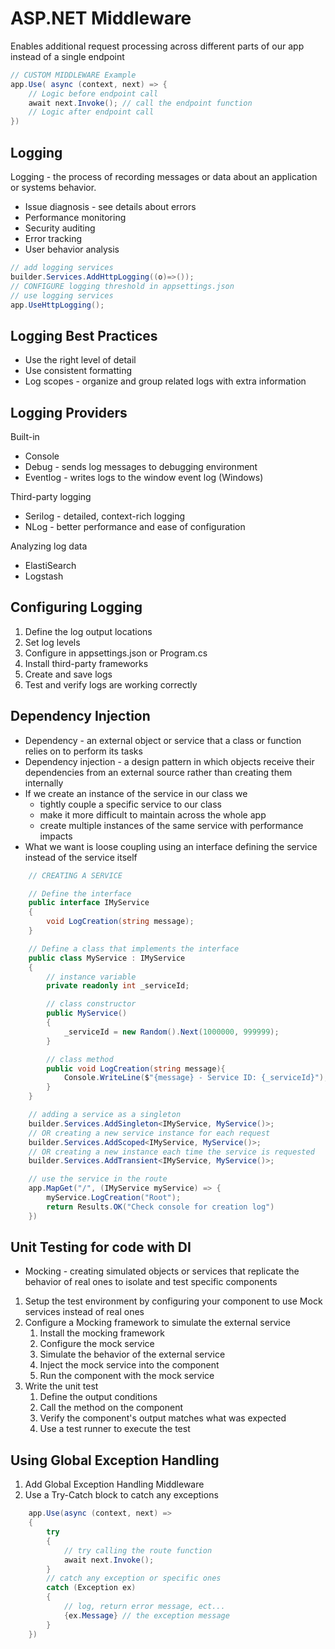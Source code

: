 # ASP.NET Middleware
Enables additional request processing across different parts of our app instead of a single endpoint

``` c#
// CUSTOM MIDDLEWARE Example
app.Use( async (context, next) => {
    // Logic before endpoint call
    await next.Invoke(); // call the endpoint function
    // Logic after endpoint call
})
```

## Logging
Logging - the process of recording messages or data about an application or systems behavior.
- Issue diagnosis - see details about errors
- Performance monitoring
- Security auditing 
- Error tracking
- User behavior analysis

``` c#
// add logging services
builder.Services.AddHttpLogging((o)=>());
// CONFIGURE logging threshold in appsettings.json
// use logging services
app.UseHttpLogging();
```

## Logging Best Practices
- Use the right level of detail 
- Use consistent formatting 
- Log scopes - organize and group related logs with extra information

## Logging Providers
Built-in
- Console
- Debug - sends log messages to debugging environment
- Eventlog - writes logs to the window event log (Windows)

Third-party logging
- Serilog - detailed, context-rich logging
- NLog - better performance and ease of configuration

Analyzing log data
- ElastiSearch
- Logstash

## Configuring Logging
1. Define the log output locations
2. Set log levels
3. Configure in appsettings.json or Program.cs
4. Install third-party frameworks
5. Create and save logs
6. Test and verify logs are working correctly

## Dependency Injection
- Dependency - an external object or service that a class or function relies on to perform its tasks
- Dependency injection - a design pattern in which objects receive their dependencies from an external source rather than creating them internally
- If we create an instance of the service in our class we
    - tightly couple a specific service to our class
    - make it more difficult to maintain across the whole app
    - create multiple instances of the same service with performance impacts
- What we want is loose coupling using an interface defining the service instead of the service itself

``` c#
    // CREATING A SERVICE

    // Define the interface
    public interface IMyService
    {
        void LogCreation(string message);
    }

    // Define a class that implements the interface
    public class MyService : IMyService
    {
        // instance variable
        private readonly int _serviceId;

        // class constructor
        public MyService()
        {
            _serviceId = new Random().Next(1000000, 999999);
        }

        // class method
        public void LogCreation(string message){
            Console.WriteLine($"{message} - Service ID: {_serviceId}");
        }
    }

    // adding a service as a singleton
    builder.Services.AddSingleton<IMyService, MyService()>;
    // OR creating a new service instance for each request
    builder.Services.AddScoped<IMyService, MyService()>;
    // OR creating a new instance each time the service is requested
    builder.Services.AddTransient<IMyService, MyService()>;

    // use the service in the route
    app.MapGet("/", (IMyService myService) => {
        myService.LogCreation("Root");
        return Results.OK("Check console for creation log")
    })
```

## Unit Testing for code with DI
- Mocking - creating simulated objects or services that replicate the behavior of real ones to isolate and test specific components
1. Setup the test environment by configuring your component to use Mock services instead of real ones
2. Configure a Mocking framework to simulate the external service
    1. Install the mocking framework
    2. Configure the mock service
    3. Simulate the behavior of the external service
    4. Inject the mock service into the component
    5. Run the component with the mock service
3. Write the unit test
    1. Define the output conditions
    2. Call the method on the component
    3. Verify the component's output matches what was expected
    4. Use a test runner to execute the test

## Using Global Exception Handling
1. Add Global Exception Handling Middleware
2. Use a Try-Catch block to catch any exceptions

``` c#
    app.Use(async (context, next) => 
    {
        try
        {
            // try calling the route function
            await next.Invoke();
        }
        // catch any exception or specific ones
        catch (Exception ex)
        {
            // log, return error message, ect...
            {ex.Message} // the exception message
        }
    })
```